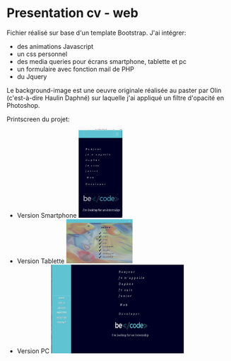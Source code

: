 # Presentation cv - web

Fichier réalisé sur base d'un template Bootstrap.
J'ai intégrer:
<ul>
  <li>des animations Javascript</li>
  <li>un css personnel</li>
  <li>des media queries pour écrans smartphone, tablette et pc</li>
  <li>un formulaire avec fonction mail de PHP</li>
  <li>du Jquery</li>
 </ul>
 
 Le background-image est une oeuvre originale réalisée au paster par Olin (c'est-à-dire Haulin Daphné) sur laquelle j'ai appliqué un filtre d'opacité en Photoshop.
 
 Printscreen du projet:
 <ul>
  <li>Version Smartphone
  <div style="display:inline;">
   <img src ='https://github.com/haulindaphne/presentation/blob/master/presentation/img/screenshots/smart.png' width="100" height="200" >
    </div>
  </li>

  <li>Version Tablette
  <div style="display:inline;">
   <img src ='https://github.com/haulindaphne/presentation/blob/master/presentation/img/screenshots/tablette.png' width="150" height="100" >
    </div></li>
  <li>Version PC
<div style="display:inline;">
   <img src ='https://github.com/haulindaphne/presentation/blob/master/presentation/img/screenshots/pc.png' width="300" height="200" >
    </div></li>
 <ul>
